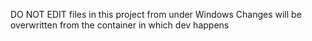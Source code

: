 DO NOT EDIT files in this project from under Windows
Changes will be overwritten from the container in which dev happens

